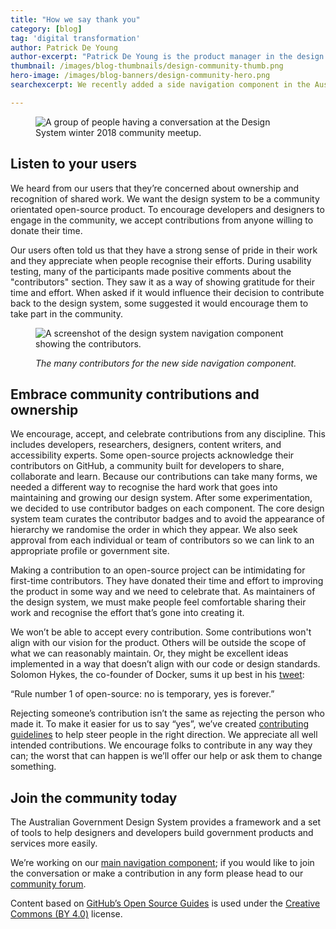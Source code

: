 ```yaml
---
title: "How we say thank you"
category: [blog]
tag: 'digital transformation'
author: Patrick De Young
author-excerpt: "Patrick De Young is the product manager in the design system team at the DTA."
thumbnail: /images/blog-thumbnails/design-community-thumb.png
hero-image: /images/blog-banners/design-community-hero.png
searchexcerpt: We recently added a side navigation component in the Australian Government Design System. This wouldn’t have been possible without help from our active community. If you look at the component on our website you might notice we highlight the folks who contributed to its design and development. This is something that’s not very common on government websites, so we want to share our rationale for why we say “thank you” in such a public way.

---
```

<figure>
  <img src="{{ site.url }}{{ site.baseurl }}{{ page.hero-image }}" alt="A group of people having a conversation at the Design System winter 2018 community meetup."/><br />
</figure>

## Listen to your users

We heard from our users that they’re concerned about ownership and recognition of shared work. We want the design system to be a community orientated open-source product. To encourage developers and designers to engage in the community, we accept contributions from anyone willing to donate their time.

Our users often told us that they have a strong sense of pride in their work and they appreciate when people recognise their efforts. During usability testing, many of the participants made positive comments about the "contributors" section. They saw it as a way of showing gratitude for their time and effort. When asked if it would influence their decision to contribute back to the design system, some suggested it would encourage them to take part in the community.

<figure>
  <img src="{{ site.url }}{{ site.baseurl }}/images/blog-content/design-community-image1.png" alt="A screenshot of the design system navigation component showing the contributors."/>
  <figcaption>
    <p>
      <em>
      The many contributors for the new side navigation component.
      </em>
    </p>
  </figcaption>
</figure>

## Embrace community contributions and ownership

We encourage, accept, and celebrate contributions from any discipline. This includes developers, researchers, designers, content writers, and accessibility experts. Some open-source projects acknowledge their contributors on GitHub, a community built for developers to share, collaborate and learn. Because our contributions can take many forms, we needed a different way to recognise the hard work that goes into maintaining and growing our design system. After some experimentation, we decided to use contributor badges on each component. The core design system team curates the contributor badges and to avoid the appearance of hierarchy we randomise the order in which they appear. We also seek approval from each individual or team of contributors so we can link to an appropriate profile or government site.

Making a contribution to an open-source project can be intimidating for first-time contributors. They have donated their time and effort to improving the product in some way and we need to celebrate that. As maintainers of the design system, we must make people feel comfortable sharing their work and recognise the effort that’s gone into creating it.

We won’t be able to accept every contribution. Some contributions won't align with our vision for the product. Others will be outside the scope of what we can reasonably maintain. Or, they might be excellent ideas implemented in a way that doesn’t align with our code or design standards. Solomon Hykes, the co-founder of Docker, sums it up best in his [tweet](https://twitter.com/solomonstre/status/715277134978113536):

“Rule number 1 of open-source: no is temporary, yes is forever.”

Rejecting someone’s contribution isn’t the same as rejecting the person who made it. To make it easier for us to say “yes”, we’ve created [contributing guidelines](https://github.com/govau/uikit/blob/master/CONTRIBUTING.md) to help steer people in the right direction. We appreciate all well intended contributions. We encourage folks to contribute in any way they can; the worst that can happen is we’ll offer our help or ask them to change something.

## Join the community today

The Australian Government Design System provides a framework and a set of tools to help designers and developers build government products and services more easily.

We’re working on our [main navigation component](https://designsystem.gov.au/components/main-nav/); if you would like to join the conversation or make a contribution in any form please head to our [community forum](https://community.digital.gov.au/t/main-nav/).

Content based on [GitHub’s Open Source Guides](https://github.com/github/opensource.guide) is used under the [Creative Commons (BY 4.0)](https://creativecommons.org/licenses/by/4.0/) license.
